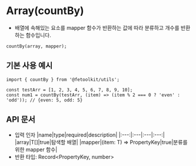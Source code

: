 # Array(countBy)

- 배열에 속해있는 요소를 mapper 함수가 반환하는 값에 따라 분류하고 개수를 반환하는 함수입니다.

```tsx
countBy(array, mapper);
```

## 기본 사용 예시

```tsx
import { countBy } from '@fetoolkit/utils';

const testArr = [1, 2, 3, 4, 5, 6, 7, 8, 9, 10];
const num1 = countBy(testArr, (item) => (item % 2 === 0 ? 'even' : 'odd')); // {even: 5, odd: 5}
```

## API 문서

- 입력 인자
  |name|type|required|description|
  |:---:|:---|:---|:---:|
  |array|T[]|true|탐색할 배열|
  |mapper|(item: T) => PropertyKey|true|분류를 위한 mapper 함수|
- 반환 타입: Record<PropertyKey, number>
